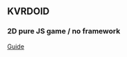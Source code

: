 ## KVRDOID
### 2D pure JS game / no framework 
[Guide](https://developer.mozilla.org/ru/docs/Games/Tutorials/2D_Breakout_game_pure_JavaScript)
